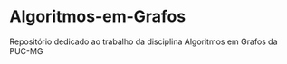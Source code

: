 ﻿# Algoritmos-em-Grafos

Repositório dedicado ao trabalho da disciplina Algoritmos em Grafos da PUC-MG
